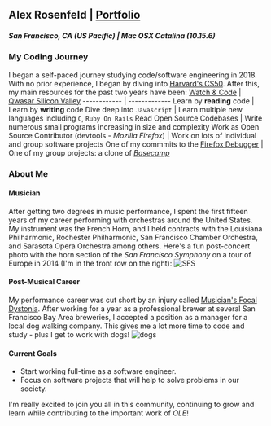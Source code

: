## Alex Rosenfeld | [Portfolio](https://www.adrosenfeld.com/)
##### San Francisco, CA (US Pacific) | Mac OSX Catalina (10.15.6)

### My Coding Journey
I began a self-paced journey studying code/software engineering in 2018.  With no prior experience, I began by diving into [Harvard's CS50](https://www.edx.org/course/cs50s-introduction-to-computer-science).
After this, my main resources for the past two years have been:
[Watch & Code](https://watchandcode.com/) | [Qwasar Silicon Valley](https://qwasar.io/)
------------ | -------------
Learn by **reading** code | Learn by **writing** code
Dive deep into `Javascript` | Learn multiple new languages including `C`, `Ruby On Rails`
Read Open Source Codebases | Write numerous small programs increasing in size and complexity
Work as Open Source Contributor (devtools - _Mozilla Firefox_) | Work on lots of individual and group software projects
One of my commmits to the [Firefox Debugger](https://hg.mozilla.org/integration/autoland/rev/25a282bca05b) | One of my group projects: a clone of [_Basecamp_](https://stormy-crag-63797.herokuapp.com/)

### About Me
#### Musician
After getting two degrees in music performance, I spent the first fifteen years of my career performing with orchestras around the United States. My instrument was the French Horn, and I held contracts with the Louisiana Philharmonic, Rochester Philharmonic, San Francisco Chamber Orchestra, and Sarasota Opera Orchestra among others.  Here's a fun post-concert photo with the horn section of the _San Francisco Symphony_ on a tour of Europe in 2014 (I'm in the front row on the right):
![SFS](https://scontent-ort2-1.xx.fbcdn.net/v/t1.0-9/254179_10150220148799057_4836008_n.jpg?_nc_cat=103&ccb=2&_nc_sid=cdbe9c&_nc_ohc=ecSafMoEPVEAX9uL7qh&_nc_ht=scontent-ort2-1.xx&oh=e2ffdc124275b07b38698565fa8df586&oe=5FB7D22E)

#### Post-Musical Career
My performance career was cut short by an injury called [Musician's Focal Dystonia](https://en.wikipedia.org/wiki/Focal_dystonia).  After working for a year as a professional brewer at several San Francisco Bay Area breweries, I accepted a position as a manager for a local dog walking company.  This gives me a lot more time to code and study - plus I get to work with dogs! ![dogs](https://scontent-ort2-1.xx.fbcdn.net/v/t1.0-9/42494209_1961609303878135_2868037267434242048_o.jpg?_nc_cat=105&ccb=2&_nc_sid=8bfeb9&_nc_ohc=kHJH7qOiFwEAX-rwnpV&_nc_ht=scontent-ort2-1.xx&oh=818958cbcd485314dec3897ae1c05346&oe=5FB53724)

#### Current Goals
- Start working full-time as a software engineer.
- Focus on software projects that will help to solve problems in our society.

I'm really excited to join you all in this community, continuing to grow and learn while contributing to the important work of _OLE_!


